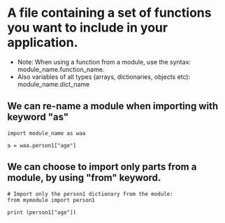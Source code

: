 # A file containing a set of functions you want to include in your application.

- Note: When using a function from a module, use the syntax: module_name.function_name.
- Also variables of all types (arrays, dictionaries, objects etc): module_name.dict_name

## We can re-name a module when importing with keyword "as"
```
import module_name as waa

a = waa.person1["age"]
```
## We can choose to import only parts from a module, by using "from" keyword.
```
# Import only the person1 dictionary from the module:
from mymodule import person1

print (person1["age"])
```